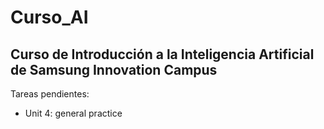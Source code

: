 # Curso_AI

## Curso de Introducción a la Inteligencia Artificial de Samsung Innovation Campus

Tareas pendientes:
 - Unit 4: general practice